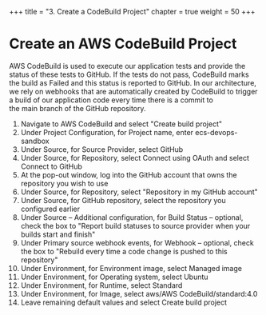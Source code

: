 +++
title = "3. Create a CodeBuild Project"
chapter = true
weight = 50
+++

# Create an AWS CodeBuild Project

AWS CodeBuild is used to execute our application tests and provide the status of these tests to GitHub. If the tests do not pass, CodeBuild marks the build as Failed and this status is reported to GitHub. In our architecture, we rely on webhooks that are automatically created by CodeBuild to trigger a build of our application code every time there is a commit to the main branch of the GitHub repository.

1. Navigate to AWS CodeBuild and select "Create build project"
2. Under Project Configuration, for Project name, enter ecs-devops-sandbox
3. Under Source, for Source Provider, select GitHub
4. Under Source, for Repository, select Connect using OAuth and select Connect to GitHub
5. At the pop-out window, log into the GitHub account that owns the repository you wish to
use
6. Under Source, for Repository, select "Repository in my GitHub account"
7. Under Source, for GitHub repository, select the repository you configured earlier
8. Under Source – Additional configuration, for Build Status – optional, check the box to "Report build statuses to source provider when your builds start and finish"
9. Under Primary source webhook events, for Webhook – optional, check the box to "Rebuild every time a code change is pushed to this repository"
10. Under Environment, for Environment image, select Managed image
11. Under Environment, for Operating system, select Ubuntu
12. Under Environment, for Runtime, select Standard
13. Under Environment, for Image, select aws/AWS CodeBuild/standard:4.0
14. Leave remaining default values and select Create build project